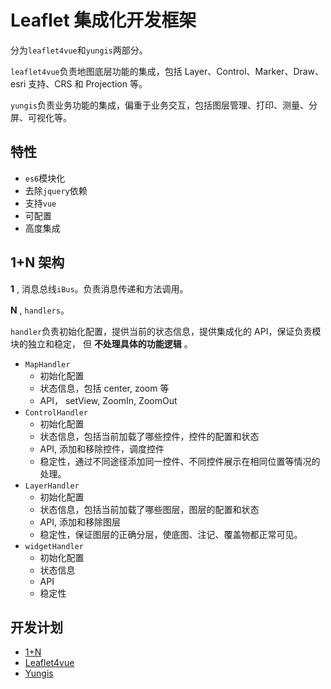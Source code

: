 ﻿# Leaflet 集成化开发框架

分为`leaflet4vue`和`yungis`两部分。

`leaflet4vue`负责地图底层功能的集成，包括 Layer、Control、Marker、Draw、esri 支持、CRS 和 Projection 等。

`yungis`负责业务功能的集成，偏重于业务交互，包括图层管理、打印、测量、分屏、可视化等。

## 特性

-   `es6`模块化
-   去除`jquery`依赖
-   支持`vue`
-   可配置
-   高度集成

## 1+N 架构

**1** , 消息总线`iBus`。负责消息传递和方法调用。

**N** , `handlers`。

`handler`负责初始化配置，提供当前的状态信息，提供集成化的 API，保证负责模块的独立和稳定， 但 **不处理具体的功能逻辑** 。

-   `MapHandler`
    -   初始化配置
    -   状态信息，包括 center, zoom 等
    -   API， setView, ZoomIn, ZoomOut
-   `ControlHandler`
    -   初始化配置
    -   状态信息，包括当前加载了哪些控件，控件的配置和状态
    -   API, 添加和移除控件，调度控件
    -   稳定性，通过不同途径添加同一控件、不同控件展示在相同位置等情况的处理。
-   `LayerHandler`
    -   初始化配置
    -   状态信息，包括当前加载了哪些图层，图层的配置和状态
    -   API, 添加和移除图层
    -   稳定性，保证图层的正确分层，使底图、注记、覆盖物都正常可见。
-   `widgetHandler`
    -   初始化配置
    -   状态信息
    -   API
    -   稳定性

## 开发计划

-   [1+N](./docs/plan/1+N.md)
-   [Leaflet4vue](./docs/plan/leaflet.md)
-   [Yungis](./docs/plan/yungis.md)
